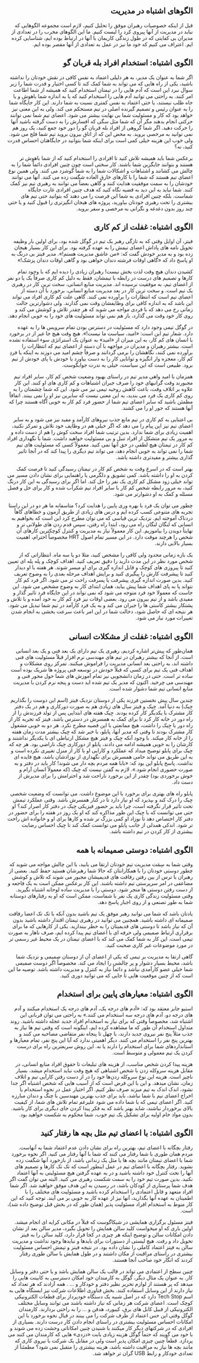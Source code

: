 <div dir="rtl">

## الگوهای اشتباه در مدیریت 

قبل از اینکه خصوصیات رهبران موفق را تحلیل کنیم، لازم است مجموعه الگوهایی که نباید در مدیریت از آنها پیروی کرد را لیست کنیم. ما این الگوهای مخرب را در تعدادی از مدیران بی کفایتی که در طول زندگی کاریمان با آنها در ارتباط بوده ایم، شناسایی کرده ایم. اعتراف می کنیم که خود ما نیز در عمل به تعدادی از آنها مقصر بوده ایم. 

## الگوی اشتباه: استخدام افراد بله قربان گو

اگر شما به عنوان یک مدیر، به هر دلیلی اعتماد به نفس کافی در نقش خودتان را نداشته باشید، یکی از راه هایی که می تواند به شما کمک کند تا کسی اختیار و قدرت شما را زیر سوال نبرد این است که آدم هایی را در تیمتان استخدام کنید که همیشه از شما اطاعت امر کنند. به راحتی می توانید آدم هایی را استخدام کنید که یا به اندازه شما باهوش و یا جاه طلب نیستند، یا حتی اعتماد به نفس کمتری نسبت به شما دارند. این کار جایگاه شما را به عنوان رئیس و تصمیم گیرنده اصلی در تیم مستحکم می کند. ولی به این معنی نیز خواهد بود که کار و مسئولیت شما بی نهایت بیشتر می شود. اعضای تیم شما نمی توانند حرکتی انجام بدهند مگر آن که شما مثل سگی که افسارش را به دست گرفته باشید آنها را حرکت دهید. اگر شما گروهی از افراد بله قربان گو را دور خود جمع کنید، یک روز هم نمی توانید به مرخصی بروید. به محض این که از اتاق بیرون بروید تیم شما فلج می شود. ولی خوب این هزینه خیلی کمی است برای اینکه شما بتوانید در جایگاهتان احساس قدرت کنید، نه؟ 

برعکس شما باید همیشه تلاش کنید تا افرادی را استخدام کنید که از شما باهوش تر هستند و بتوانند جایگزین شما باشند. کار سختی است چون چنین افرادی دائماً شما را به چالش می کشانند و اشتباهات و اشکالات شما را به شما گوشزد می کنند. ولی همین نوع اعضای تیم هستند که شما را با کارهای خارق العاده شگفت زده می کنند. آنها می توانند خودشان را به سمت موفقیت هدایت کنند و گاهی بعضاً می توانند به رهبری تیم نیز کمک کنند. شما نباید به این دید به قضیه نگاه کنید که هدف چنین افرادی غارت جایگاه شماست. بلکه چنین افرادی به شما این فرصت را می دهند که بتوانید حتی تیم های بیشتری را تحت رهبری خودتان بیاورید، پروژه های هیجان انگیزتری را قبول کنید و یا حتی چند روز بدون دغدغه و نگرانی به مرخصی و سفر بروید. 

## الگوی اشتباه: غفلت از کم کاری

فیتز، آن اوایل وقتی که به تازگی رهبر یک تیم در گوگل شده بود، برای اولین بار وظیفه تحویل نامه های پاداش اعضای تیمش را به عهده گرفته بود. برای این کار بسیار هیجان زده بود و به مدیر خودش گفت که: «من عاشق مدیریت هستم!». مدیر فیتز بی درنگ به او پاسخ داد که «گاهی اوقات فرشته دندان خواهی بود و گاهی اوقات دندان پزشک!» 

کشیدن دندان هیچ وقت لذت بخش نیست! رهبران زیادی را دیده ایم که با وجود تمام کارها و تصمیم های درست در رابطه با تیمشان، فقط به دلیل کم کاری صرفاً یک یا دو نفر از اعضای تیم، به موفقیت نرسیده اند. مدیریت منابع انسانی، سخت ترین کار در رهبری یک تیم است. و سخت ترین کار در بعد مدیریت منابع انسانی، برخورد با آن دسته از اعضای تیم است که انتظارات را برآورده نمی کنند. گاهی علت کم کاری افراد می تواند این باشد که به اندازه کافی برای وظایفشان وقت نمی گذارند. ولی دشوارترین حالت زمانی رخ می دهد که با فردی مواجه می شوید که هر چقدر تلاش و کوشش می کند و روی کار خود وقت می گذارد، باز هم نمی تواند مسئولیت های خود را به خوبی انجام دهد. 

در گوگل تیمی وجود دارد که مسئولیت در دسترس بودن تمام سرویس ها را به عهده دارد. شعار تیم این است: «امید، سیاست ما نیست!». هیچ وقت هیچ جا غیر از در برخورد با انسان های کم کار، به این میزان از «امید» به عنوان یک استراتژی سوء استفاده نشده است. بیشتر رهبران و مدیران در مواجهه با آن دسته از اعضای تیم که انتظارات را برآورده نمی کنند، نگاهشان را برمی گردانند و صرفاً چشم امید می دوزند به اینکه یا فردِ کم کار، معجزه وار انگیزه و توانایی کار را به دست بیاورد یا خودش با پای خودش از تیم برود. طبیعی است که این سیاست، خیلی به ندرت جوابگوست. 

همزمان با امید واهی مدیر تیم در راستای بهبود وضعیت شخص کم کار، سایر افراد تیم مجبورند وقت گرانبهای خود را صرف جبران اشتباهات و کم کاری های او کنند. این کار علاوه بر اتلاف وقت، باعث کاهش روحیه تیمی نیز می شود. این که شما چشمتان را به روی کم کاری یک فرد می بندید، به این معنی نیست که سایرین نیز او را نمی بینند. اتفاقاً مطمئن باشید که سایر اعضای تیم شما از حضور فرد کم کار به خوبی آگاه هستند چرا که آنها هستند که جور او را می کشند. 

بی اعتنایی به کم کاری در تیم مانع جذب نیروهای کارآمد و مفید نیز می شود و به سایر اعضای تیم نیز این پیام را می دهد که اگر خیلی هم در وظایف خود تلاش و تمرکز نکنید، اهمیت زیادی برای شما ندارد. بدین ترتیب شما افراد سخت کوش را هم از دست داده و به مرور یک تیم متشکل از افراد تنبل و بی مسئولیت خواهید داشت. شما با نگهداری افراد کم کار در تیمتان هیچ لطفی در حق آنها نمی کنید. معمولاً کسی که مسئولیت های تیم شما را نمی تواند به خوبی انجام دهد، می تواند تیم دیگری را پیدا کند که در آنجا تاثیر گذاری بیشتر و مفیدتری داشته باشد. 

بهتر است که در اسرع وقت به شخص کم کار در تیمتان رسیدگی کنید تا فرصت کمک کردن به او را داشته باشد. کمی تشویق و دلگرمی یا راهنمایی برای نشان دادن مسیر می تواند خیلی زود مشکل کم کاری یک نفر را حل کند. اما اگر برای رسیدگی به این کار درنگ کنید، به مرور رابطه شخص کم کار با سایر افراد تیم شکرآب شده و کار برای حل و فصل مسئله و کمک به او دشوارتر می شود. 

چطور می توان یک فرد با بهره وری پایین را هدایت کرد؟ متاسفانه ما هر دو در این راستا تجربه های متنوعی کسب کرده ایم و درس های زیادی از طریق آزمون و خطاهای گاهاً دردناک آموخته ایم. نزدیک ترین قیاسی که می توان مطرح کرد این است که بخواهیم به انسانی که لنگان لنگان راه می رود، ابتدا راه رفتن، سپس قدم زدن های طولانی تر و نهایتاً دویدن را بیاموزیم. این کار معمولاً نیاز به مدیریت و کنترل کوچکترین کارهای آن شخص را هرچند موقت دارد. در این مسیر تمام اصول HRT مخصوصاً احترام، اهمیت بسیار بالایی دارند. 

یک بازه زمانی محدود ولی کافی را مشخص کنید، مثلا دو یا سه ماه. انتظاراتی که از شخص مورد نظر در این مدت دارید را دقیق تعریف کنید. اهداف کوچک و پله پله ای تعیین کنید تا پیروزی های کوچک و قابل اندازه گیری برای او میسر شوند. هر هفته با او دیدار کنید تا پیشرفت کارش را پیگیری کنید و برایش اهداف مرحله بعدی را به وضوح تعریف کنید. بدین صورت اندازه گیری پیشرفت یا پسرفت راحت تر می شود. اگر فرد کم کار نتواند پا به پای اهداف شما پیش بیاید، همان ابتدای کار به وضوح مشخص می شود. این جاست که معمولا خود فرد متوجه می شود که نمی تواند در این جایگاه فرد تاثیر گذار و مفیدی باشد و از تیم بیرون می رود. بعضی اوقات نیز فرد کم کار به خود آمده و با تلاش و پشتکار بیشتر کاستی ها را جبران می کند و به یک فرد کارآمد در تیم شما تبدیل می شود. هر نتیجه ای که حاصل شود، دخالت شما در این امر باعث سرعت بخشی به انجام شدن تغییرات مورد نیاز می شود. 

## الگوی اشتباه: غفلت از مشکلات انسانی

همان‌طور که پیش‌تر اشاره کردیم، رهبری یک تیم دارای یک بعد فنی و یک بعد انسانی است. از آنجا که بیشتر رهبران در تیم های مهندسی نرم افزار قبلاً مسئولیت های فنی داشته اند، به راحتی بعد انسانی مدیریت را فراموش میکنند. تمرکز روی مشکلات و اهداف فنی یک تیم برای کسی که قبلاً خودش در توسعه فنی پروژه ها شریک بوده است ساده تر است. حتی در زمان دانشجویی نیز تمام آموزش های شما حول محور فنی و مهندسی می چرخید. اکنون که مدیر یک تیم شده اید دست و پنجه نرم کردن با مدیریت منابع انسانی تیم شما دشوار شده است. 

چندین سال پیش نخستین فرزند یکی از دوستان نزدیک فیتز (اسم این دوست را بگذاریم جِیک) به دنیا آمد. جِیک و فیتز سال های زیادی هم به صورت دورکاری و هم در یک دفتر کار مشترک با یکدیگر کار کرده بودند. جِیک هفته های ابتدایی پس از تولد فرزندش را از راه دور در خانه کار کرد تا برای کمک به همسرش در دسترس باشد. فیتز که تجربه کار از راه دور با جِیک را داشت، هیچ ممانعتی با این قضیه مطرح نکرد. هر دو به خوبی مشغول کار مشترک بودند تا وقتی که مدیر آنها، پابلو، با خبر شد که جِیک بیشتر مدت زمان هفته را از خانه کار میکند. با وجود آنکه جِیک و فیتز هیچ مشکل ارتباطی ای با یکدیگر نداشتند و کارشان را به خوبی همیشه ادامه می دادند، پابلو از دورکاری جِیک ناراضی بود. هر چه که جِیک برای پابلو توضیح میداد که عملکرد و کارایی او با کار از منزل تغییری نکرده است و به این طریق می تواند حامی همسرش برای نگهداری از نوزادشان باشد، هیچ فایده ای نداشت. پاسخ پابلو این بود که: «بابا همه مردم بچه دار می شوند! کار باید در دفتر و به صورت حضوری انجام شود.». لازم به گفتن نیست که جِیک (که معمولاً انسان آرام و خوش برخوردی بود) چقدر از این برخورد ناراحت شد و احترامش را برای مدیرش از دست داد. 

پابلو راه های بهتری برای برخورد با این موضوع داشت. می توانست که وضعیت شخصی جِیک را درک کند و بپذیرد که او نیاز دارد تا در کنار همسرش باشد. وقتی عملکرد تیمش تحت تاثیر قرار نگرفته است، چرا باید بر حضور فیزیکی جِیک در دفتر کار اصرار کند؟ او حتی می توانست که با جِیک این طور مذاکره کند که او یک روز در هفته را برای حضور در دفتر کار اختصاص دهد تا نوزاد او کمی بزرگ تر شده و کارها برای او و خانواده اش راحت تر شود. اندکی همدلی از جانب پابلو می توانست کمک کند تا جِیک احساس رضایت بیشتری از کار کردن در تیم داشته باشد. 


## الگوی اشتباه: دوستی صمیمانه با همه

وقتی شما به سِمَت مدیریت تیم خودتان ارتقا می یابید، با این چالش مواجه می شوید که چطور دوستی خودتان را با همکارانتان که حالا شما رهبرشان هستید حفظ کنید. بعضی از رهبران با ترس از بین رفتن رفاقت های قدیمیشان مجبور می شوند که تلاش و کوشش مضاعفی در امر سرپرستی تیم داشته باشند. این کار برعکس ممکن است به یک فاجعه و از دست رفتن دوستی ها منجر شود. دوستی را با مدیریت ساده لوحانه اشتباه نگیرید. وقتی مسئولیت زندگی کاری یک نفر با شماست، ممکن است که او به رفتارهای دوستانه شما به طور تصنعی و از روی اجبار پاسخ دهد. 

یادتان باشد که شما می توانید رهبر موفق یک تیم باشید بدون آنکه با تک تک اعضا رفاقت صمیمانه ای داشته باشید. همچنین می توانید در رهبری تیمتان اقتدار داشته باشید بدون آن که نیاز باشد تا دوستی های قدیمیتان را به خطر بیندازید. یکی از کارهایی که ما برای برقراری ارتباط صمیمی ولی حرفه ای با اعضای تیم پیدا کرده ایم، صرف ناهار به صورت تیمی است. این کار به شما کمک می کند که با اعضای تیمتان در یک محیط غیر رسمی تر در مورد موضوعات غیر کاری صحبت کنید. 

گاهی ارتقا به مدیریت بر تیمی که یکی از اعضای آن از دوستان صمیمی و نزدیک شما باشد، محیط بسیار دشوار و پر چالشی را ایجاد می کند. مخصوصاً اگر دوست صمیمی شما خیلی عضو کارآمدی نباشد و دائماً نیاز به کنترل و مدیریت داشته باشد. توصیه ما این است که از چنین موقعیت هایی تا جایی که می توانید دوری کنید. 

## الگوی اشتباه: معیارهای پایین برای استخدام

استیو جابز معتقد بود که: «آدم های درجه یک، آدم های درجه یک استخدام میکنند و آدم های درجه دو، آدم های درجه سه استخدام می کنند.» به راحتی می توان قربانی این اشتباه شد، مخصوصاً وقتی که برای نیاز به استخدام افراد جدید عجله داشته باشید. روند متداول استخدام آن طور که ما مشاهده کرده ایم، اینگونه است که وقتی تیم ها نیاز به جذب مثلاً پنج نفر نیروی جدید دارند، با چهل تا پنجاه نفر متقاضی مصاحبه می کنند و بهترین پنج نفر را استخدام می کنند. دیگر اهمیتی ندارد که آیا این پنج نفر، تمام معیارها و استانداردهای شما برای استخدام را دارند یا نه. این روش سریعترین راه برای درست کردن یک تیم معمولی و متوسط است.

هزینه پیدا کردن شخص مناسب، از هزینه های تبلیغات تا حقوق افراد منابع انسانی، در مقابل هزینه سروکله زدن با شخص اشتباهی که هیچ وقت نباید استخدام میشد، بسیار ناچیز است. هزینه این نوع سروکله زدن‌ها خود را در از دست رفتن کارآیی تیم و اتلاف زمان، نشان میدهد. و این با این فرض است که از آسیب هایی که شخص اشتباه اگر جدا نشود، اندک اندک به تیم میزند صرف نظر کنیم. اگر اختیار عمل در نحوه استخدام یا اخراج اعضای تیم با شما نباشد، باید برای جذب بهترین مهندسین با چنگ و دندان مبارزه کنید. اگر اعضای تیمی که با شما داده می شود علیرغم تمام تلاش های شما، از کیفیت بالای برخوردار نباشند، شاید بهتر باشد که به فکر پیدا کردن جای دیگری برای کار باشید. بدون مواد خام اولیه برای تشکیل یک تیم خوب، شما محکوم به شکست خواهید بود. 

## الگوی اشتباه: با اعضای تیم مثل بچه ها رفتار کنید 

رفتار بچگانه با اعضای تیم، بهترین راه برای نشان دادن عدم اعتماد شما به آنهاست. مردم همان طوری با شما رفتار می کنند که شما با آنها رفتار می کنید. اگر نحوه برخورد شما با اعضای تیمتان مانند بچه ها یا مثل یک زندانی باشد، از بازخورد آنها شگفت زده نشوید. رفتار بچگانه با اعضای تیم در عمل اینطور است که تک تک کارها و تصمیم های آنها را تحت کنترل خود داشته باشید و در به عهده گرفتن هیچ مسئولیتی به آنها اعتماد نکنید. بدین صورت تیم خود را به سمت شکست رهبری می کنید. البته می توان گفت اگر هدف شما پرستاری از کودکان باشد، در رسیدن به این هدف موفق خواهید شد. اگر شما افراد متعهد و قابل اعتمادی را استخدام کرده باشید و مسئولیت های مختلف را با اطمینان به عهده آنها بگذارید، آنها نیز از عهده کار به خوبی بر می آیند. توجه کنید که این کار منوط به استخدام افراد مسئولیت پذیر (همان طور که در بخش قبل توضیح داده شد)، است. 

فیتز مسئول برگزاری همایشی در شیکاگوست که قبلاً در مکانی کرایه ای انجام میشد. اولین باری که او میخواست کلید سالن همایش را تحویل بگیرد، مدیر سالن بعد از نشان دادن امکانات سالن و توضیح اینکه هر چیزی در کجا قرار دارد، کلید سالن را به فیتز تحویل داد و رفت. هیچ لیستی از دستورات برای بایدها و نبایدها وجود نداشت و مدیریت سالن به فیتز اعتماد کاملی را نشان داده بود. در نتیجه فیتز و تیمش احساس مسئولیت بیشتری در راستای مراقبت از مکان داشتند و در طول همایش با سالن طوری رفتار کردند که انگار خود صاحب آنجا هستند. 

چنین سطح از اعتمادی می تواند در قالب یک سالن همایش باشد و یا حتی دفتر و وسایل کار. به عنوان یک مثال دیگر، گوگل به کارمندان خود امکان دسترسی به کابینت هایی را میدهد که پر هستند از لوازم تحریر نظیر دفتر و خودکار و … . همه آزادند که هر تعداد که نیاز دارند از این وسایل استفاده کنند. بخش فناوری اطلاعات شرکت نیز ایستگاه هایی به اسم Tech Stop دارد که در اصل شبیه یک دستگاه خودپرداز برای قطعات الکترونیکی کوچک است. اعضای شرکت هر زمانی که نیاز داشته باشند می توانند وسایل مختلف الکترونیکی از قبیل کابل های برق، کیبورد، هدفن و … را به راحتی بردارند. کارمندان گوگل وقتی این حس اعتماد از طرف شرکت را می بینند در قبال نحوه برخورد با این امکانات احساس مسئولیت بیشتری در راستای انجام دادن کار درست دارند. بسیاری از افرادی که در شرکتهای دیگر کار میکنند با شنیدن چنین امکاناتی وحشت زده می شوند و با خود می گویند که حتماً گوگل هزینه زیادی بابت «دزدی» هایی که کارمندان می کنند می پردازد. قطعاً چنین چیزی امکان پذیر است ولی در مقابل یک شرکت با نیروی کاری که مانند بچه ها نیاز به مراقبت داشته باشد، هزینه بیشتری را متقبل نمی شود؟ مطمئناً از تعدادی خودکار و رابط USB گران تر خواهد شد.  

</div>
